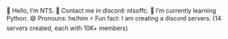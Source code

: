 👋 Hello, I’m NTS.
👀 Contact me in discord: ntsoffc.
🌱 I’m currently learning Python.
😄 Pronouns: he/him
⚡ Fun fact: I am creating a discord servers. (14 servers created, each with 10K+ members)
